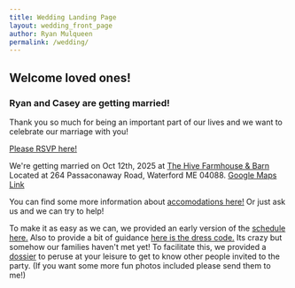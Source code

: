 ```yaml
---
title: Wedding Landing Page
layout: wedding_front_page
author: Ryan Mulqueen
permalink: /wedding/
---
```



## Welcome loved ones!

### Ryan and Casey are getting married! 

Thank you so much for being an important part of our lives and we want to celebrate our marriage with you!

[Please RSVP here!](https://s.surveyplanet.com/23z83glo)

We're getting married on Oct 12th, 2025 at [The Hive Farmhouse & Barn](https://www.thehiveweddings.com/)
Located at 264 Passaconaway Road, Waterford ME 04088. [Google Maps Link](https://maps.app.goo.gl/5GBNpqGNGGZMkQxH9)

You can find some more information about [accomodations here!]({{site.baseurl}}/location) Or just ask us and we can try to help!

To make it as easy as we can, we provided an early version of the [schedule here.]({{site.baseurl}}/schedule)
Also to provide a bit of guidance [here is the dress code.]({{site.baseurl}}/attire)
Its crazy but somehow our families haven't met yet! To facilitate this, we provided a [dossier]({{site.baseurl}}/dossier) to peruse at your leisure to get to know other people invited to the party. (If you want some more fun photos included please send them to me!)




